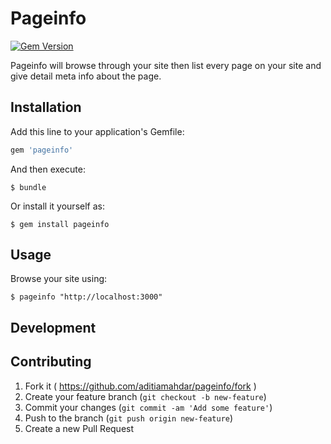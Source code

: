 # Pageinfo

[![Gem Version](https://badge.fury.io/rb/meta-tags.svg)](http://badge.fury.io/rb/meta-tags)

Pageinfo will browse through your site then list every page on your site and give detail meta info about the page.

## Installation

Add this line to your application's Gemfile:

```ruby
gem 'pageinfo'
```

And then execute:

    $ bundle

Or install it yourself as:

    $ gem install pageinfo

## Usage

Browse your site using:

    $ pageinfo "http://localhost:3000"

## Development

## Contributing

1. Fork it ( https://github.com/aditiamahdar/pageinfo/fork )
2. Create your feature branch (`git checkout -b new-feature`)
3. Commit your changes (`git commit -am 'Add some feature'`)
4. Push to the branch (`git push origin new-feature`)
5. Create a new Pull Request
